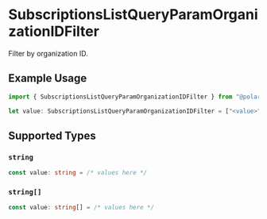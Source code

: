 # SubscriptionsListQueryParamOrganizationIDFilter

Filter by organization ID.

## Example Usage

```typescript
import { SubscriptionsListQueryParamOrganizationIDFilter } from "@polar-sh/sdk/models/operations";

let value: SubscriptionsListQueryParamOrganizationIDFilter = ["<value>"];
```

## Supported Types

### `string`

```typescript
const value: string = /* values here */
```

### `string[]`

```typescript
const value: string[] = /* values here */
```

